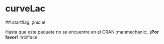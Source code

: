 # curveLac

##:startflag: ¡Inicie!

Hasta que este paquete no se encuentre en el CRAN :manmechanic:, **¡Por favor!** :trollface:
